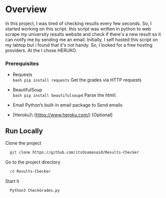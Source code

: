 # Overview

In this project, I was tired of checking results every few seconds. So, I started working on this script.
this script was written in python to web scrape my university results website and check if there's a new result so it can notify me by sending me an email.
Initially, I self hosted this script on my labtop but i found that it's not handy. So, I looked for a free hosting providers. At the I chose HERUKO.


### Prerequisites

- Requests\
```bash pip install requests``` Get the grades via HTTP requests
- BeautifulSoup\
```bash pip install beautifulsoup4``` 
Parse the html\
- Email
Python’s built-in email package to Send emails

- [Heroku]\ (https://www.heroku.com/) [Optional]


## Run Locally

Clone the project

```bash
  git clone https://github.com/itsOsamasaid/Results-Checker
```

Go to the project directory

```bash
  cd Results-Checker
```

Start it

```bash
  Python3 CheckGrades.py
```

